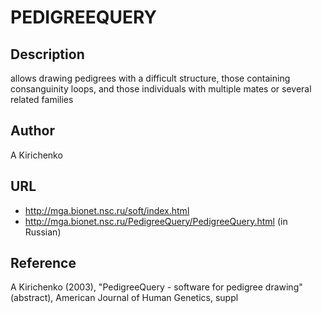# PEDIGREEQUERY

## Description
allows drawing pedigrees with a difficult structure, those containing consanguinity loops, and those individuals with multiple mates or several related families

## Author
A Kirichenko

## URL
* http://mga.bionet.nsc.ru/soft/index.html
* http://mga.bionet.nsc.ru/PedigreeQuery/PedigreeQuery.html (in Russian)

## Reference
A Kirichenko (2003), "PedigreeQuery - software for pedigree drawing" (abstract), American Journal of Human Genetics, suppl